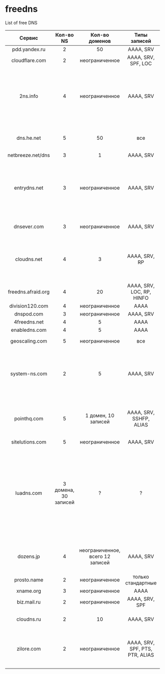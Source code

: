freedns
=======

List of free DNS

| Сервис              | Кол-во NS            | Кол-во доменов                   | Типы записей              | TTL   | Доп. фичи                                                                                                                                             |
| :-----------------: | :------------------: | :------------------------------: | :-----------------------: | :---: | :---------------------------------------------------------------------------------------------------------------------------------------------------: |
| pdd.yandex.ru       |	2      	             | 50                               | AAAA, SRV 	              | +     | Есть API                                                                                                                                              |
| cloudflare.com      | 2                    | неограниченное                   | AAAA, SRV, SPF, LOC       | +     |                                                                                                                                                       |
| 2ns.info            | 4                    | неограниченное                   | AAAA, SRV 	              | +     | Есть экспорт. Показывает регистратора, дату регистрации домена, дату окончания регистрации, тИЦ                                                       |
| dns.he.net          | 5                    | 50                               | все                       | +     | NS доступны по IPv6. Свой DDNS-сервис                                                                                                                 |
| netbreeze.net/dns   | 3                    | 1                                | AAAA, SRV                 | +     | Есть API                                                                                                                                              |
| entrydns.net        | 3                    | неограниченное                   | AAAA, SRV                 | +     | Есть свой DDNS-сервис, REST-api. Просят *единоразово заплатить $10* при регистрации.                                                                   |
| dnsever.com         | 3                    | неограниченное                   | AAAA, SRV                 | +     | Есть свой DDNS-сервис   |
| cloudns.net         | 4                    | 3                                | AAAA, SRV, RP             | +     | Есть API. NS доступны по IPv6, импорт/экспорт в BIND9 и TinyDNS-формате                                                                               |
| freedns.afraid.org  | 4                    | 20                               | AAAA, SRV, LOC, RP, HINFO | +     | NS доступны по IPv6                                                                                                                                   |
| division120.com     | 4                    | неограниченное                   | AAAA                      | +     |                                                                                                                                                       |
| dnspod.com          | 3                    | неограниченное                   | AAAA, SRV                 | +     | Есть API                                                                                                                                              |
| 4freedns.net        | 4 	                 | 5                                | АААА                      | ?     |                                                                                                                                                       |
| enabledns.com       | 4                    | 5                                | AAAA                      | +     |                                                                                                                                                       |
| geoscaling.com      | 5                    | неограниченное                   | все                       | +     | Импорт BIND9                                                                                                                                          |
| system-ns.com       | 2                    | 5                                | AAAA, SRV                 | +     | Импорт BIND9 и через AXFR. Имеются всякие социалочки и Android-клиент                                                                                 |
| pointhq.com         | 5                    | 1 домен, 10 записей              | AAAA, SRV, SSHFP, ALIAS   | +     | Импорт BIND9. Рисует красивые графики, считает статистику                                                                                             |
| sitelutions.com     | 5                    | неограниченное                   | AAAA, SRV                 | +     |                                                                                                                                                       | 	
| luadns.com          | 3 домена, 30 записей | ?                                | ?                         | ?     | После 50000 запросов в месяц попросят перейти на платный тариф. Управление записями через git(!) и конфигурация на lua(!!). Поддержка Amazon Route 53 |
| dozens.jp           | 4                    | неограниченное, всего 12 записей | AAAA, SRV                 | +     | Есть API. Большая часть интерфейса на японском                                                                                                        |
| prosto.name         | 2                    | неограниченное                   | только стандартные        | +     |                                                                                                                                                       |
| xname.org           | 3                    | неограниченное                   | AAAA                      | +     |                                                                                                                                                       |
| biz.mail.ru         | 2                    | неограниченное                   | AAAA, SRV, SPF            | ?     |                                                                                                                                                       |
| cloudns.ru          | 2                    | 10                   | AAAA, SRV                 | +     | Больше 10 доменов и API за деньги |
| zilore.com | 2 | неограниченное | AAAA, SRV, SPF, PTS, PTR, ALIAS | + | Импорт BIND9. Рисует красивые графики, считает статистику |
